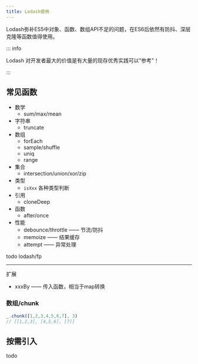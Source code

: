 ```yaml
---
title: Lodash使用
---
```


Lodash弥补ES5中对象、函数、数组API不足的问题，在ES6后依然有防抖、深层克隆等函数值得使用。

::: info

Lodash 对开发者最大的价值是有大量的现存优秀实践可以“参考”！

:::

## 常见函数

+ 数学
  + sum/max/mean
+ 字符串
  + truncate
+ 数组
  + forEach
  + sample/shuffle
  + uniq
  + range
+ 集合
  + intersection/union/xor/zip
+ 类型
  + `isXxx` 各种类型判断
+ 引用
  + cloneDeep
+ 函数
  + after/once
+ 性能
  + debounce/throttle —— 节流/防抖
  + memoize —— 结果缓存
  + attempt —— 异常处理

todo lodash/fp

---

扩展

+ xxxBy —— 传入函数，相当于map转换

### 数组/chunk

```js
_.chunk([1,2,3,4,5,6,7], 3)
// [[1,2,3], [4,5,6], [7]]
```

## 按需引入

todo
